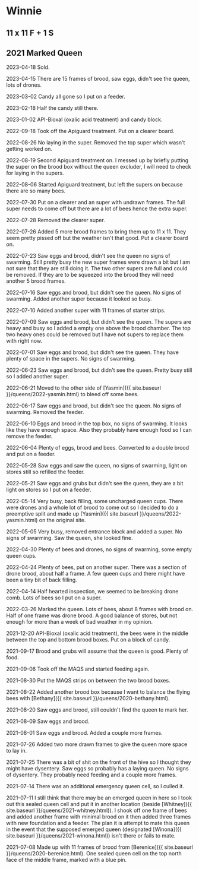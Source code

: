 # Winnie

## 11 x 11 F + 1 S

## 2021 Marked Queen

2023-04-18 Sold.

2023-04-15 There are 15 frames of brood, saw eggs, didn't see the queen, lots of drones.

2023-03-02 Candy all gone so I put on a feeder.

2023-02-18 Half the candy still there.

2023-01-02 API-Bioxal (oxalic acid treatment) and candy block.

2022-09-18 Took off the Apiguard treatment.  Put on a clearer board.

2022-08-26 No laying in the super.  Removed the top super which wasn't getting worked on.

2022-08-19 Second Apiguard treatment on.  I messed up by briefly putting the super on the brood box without the queen excluder, I will need to check for laying in the supers.

2022-08-06 Started Apiguard treatment, but left the supers on because there are so many bees.

2022-07-30 Put on a clearer and an super with undrawn frames.  The full super needs to come off but there are a lot of bees hence the extra super.

2022-07-28 Removed the clearer super.

2022-07-26 Added 5 more brood frames to bring them up to 11 x 11.  They seem pretty pissed off but the weather isn't that good.  Put a clearer board on.

2022-07-23 Saw eggs and brood, didn't see the queen no signs of swarming. Still pretty busy the new super frames were drawn a bit but I am not sure that they are still doing it.  The two other supers are full and could be removed.  If they are to be squeezed into the brood they will need another 5 brood frames.

2022-07-16 Saw eggs and brood, but didn't see the queen. No signs of swarming. Added another super because it looked so busy.

2022-07-10 Added another super with 11 frames of starter strips.

2022-07-09 Saw eggs and brood, but didn't see the queen. The supers are heavy and busy so I added a empty one above the brood chamber.  The top two heavy ones could be removed but I have not supers to replace them with right now.

2022-07-01 Saw eggs and brood, but didn't see the queen. They have plenty of space in the supers.  No signs of swarming.

2022-06-23 Saw eggs and brood, but didn't see the queen. Pretty busy still so I added another super.

2022-06-21 Moved to the other side of [Yasmin]({{ site.baseurl }}/queens/2022-yasmin.html) to bleed off some bees.

2022-06-17 Saw eggs and brood, but didn't see the queen.  No signs of swarming.  Removed the feeder.

2022-06-10 Eggs and brood in the top box, no signs of swarming.  It looks like they have enough space.  Also they probably have enough food so I can remove the feeder.

2022-06-04 Plenty of eggs, brood and bees.  Converted to a double brood and put on a feeder.

2022-05-28 Saw eggs and saw the queen, no signs of swarming, light on stores still so refilled the feeder.

2022-05-21 Saw eggs and grubs but didn't see the queen, they are a bit light on stores so I put on a feeder.

2022-05-14 Very busy, back filling, some uncharged queen cups.  There were drones and a whole lot of brood to come out so I decided to do a preemptive split and made up [Yasmin]({{ site.baseurl }}/queens/2022-yasmin.html) on the original site.

2022-05-05 Very busy, removed entrance block and added a super.  No signs of swarming.  Saw the queen, she looked fine.

2022-04-30 Plenty of bees and drones, no signs of swarming, some empty queen cups.

2022-04-24 Plenty of bees, put on another super.  There was a section of drone brood, about half a frame.  A few queen cups and there might have been a tiny bit of back filling.

2022-04-14 Half hearted inspection, we seemed to be breaking drone comb.  Lots of bees so I put on a super.

2022-03-26 Marked the queen.  Lots of bees, about 8 frames with brood on.  Half of one frame was drone brood.  A good balance of stores, but not enough for more than a week of bad weather in my opinion.

2021-12-20 API-Bioxal (oxalic acid treatment), the bees were in the middle between the top and bottom brood boxes.  Put on a block of candy.

2021-09-17 Brood and grubs will assume that the queen is good.  Plenty of food.

2021-09-06 Took off the MAQS and started feeding again.

2021-08-30 Put the MAQS strips on between the two brood boxes.

2021-08-22 Added another brood box because I want to balance the flying bees with [Bethany]({{ site.baseurl }}/queens/2020-bethany.html).

2021-08-20 Saw eggs and brood, still couldn't find the queen to mark her.

2021-08-09 Saw eggs and brood.

2021-08-01 Saw eggs and brood.  Added a couple more frames.

2021-07-26 Added two more drawn frames to give the queen more space to lay in.

2021-07-25 There was a bit of shit on the front of the hive so I thought they might have dysentery.  Saw eggs so probably has a laying queen.  No signs of dysentery.  They probably need feeding and a couple more frames.

2021-07-14 There was an additional emergency queen cell, so I culled it.

2021-07-11 I still think that there may be an emerged queen in here so I took out this sealed queen cell and put it in another location (beside [Whitney]({{ site.baseurl }}/queens/2021-whitney.html)).  I shook off one frame of bees and added another frame with minimal brood on it then added three frames with new foundation and a feeder.  The plan it is attempt to mate this queen in the event that the supposed emerged queen (designated [Winona]({{ site.baseurl }}/queens/2021-winona.html)) isn't there or fails to mate.

2021-07-08 Made up with 11 frames of brood from [Berenice]({{ site.baseurl }}/queens/2020-berenice.html).   One sealed queen cell on the top north face of the middle frame, marked with a blue pin.
